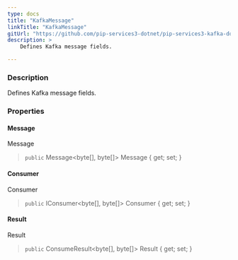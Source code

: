 ```yaml
---
type: docs
title: "KafkaMessage"
linkTitle: "KafkaMessage"
gitUrl: "https://github.com/pip-services3-dotnet/pip-services3-kafka-dotnet"
description: >
    Defines Kafka message fields.

---
```


### Description

Defines Kafka message fields.


### Properties


#### Message
Message
> `public` Message\<byte[], byte[]\> Message { get; set; }
#### Consumer
Consumer
> `public` IConsumer\<byte[], byte[]\> Consumer { get; set; }
#### Result
Result
> `public` ConsumeResult\<byte[], byte[]\> Result { get; set; }

